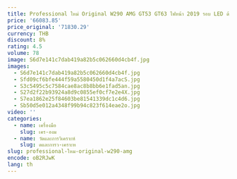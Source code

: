```yaml
---
title: Professional ใหม่ Original W290 AMG GT53 GT63 ไฟหน้า 2019 รอบ LED ด้านหน้าไฟหน้าสําหรับ benz อะไหล่รถยนต์
price: '66083.85'
price_original: '71830.29'
currency: THB
discount: 8%
rating: 4.5
volume: 78
image: S6d7e141c7dab419a82b5c062660d4cb4f.jpg
images:
  - S6d7e141c7dab419a82b5c062660d4cb4f.jpg
  - Sfd09cf6bfe444f59a5580450d1f4a7acS.jpg
  - S3c5495c5c7584cae8ac8b8bb6e1fad5an.jpg
  - S27d2f22b93924a8d9c0855ef0cf7e2e4X.jpg
  - S7ea1862e25f84603be81541339dc1c4d6.jpg
  - Sb50d5e012a4348f99b94c823f614eae2o.jpg
video: ''
categories:
  - name: เครื่องมือ
    slug: เคร-องม
  - name: วัดและการวิเคราะห์
    slug: ดและการว-เคราะห
slug: professional-ใหม-original-w290-amg
encode: oB2RJwK
lang: th
---
```

  